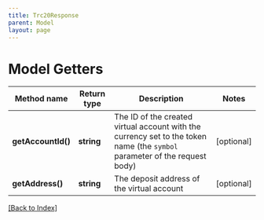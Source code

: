 ```yaml
---
title: Trc20Response
parent: Model
layout: page
---
```


# Model Getters

Method name | Return type | Description | Notes
------------ | ------------- | ------------- | -------------
**getAccountId()** | **string** | The ID of the created virtual account with the currency set to the token name (the <code>symbol</code> parameter of the request body) | [optional]
**getAddress()** | **string** | The deposit address of the virtual account | [optional]

[[Back to Index]](../index.md)
